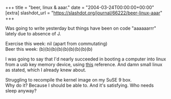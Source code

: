 +++
title = "beer, linux & aaar."
date = "2004-03-24T00:00:00+00:00"
[extra]
slashdot_url = "https://slashdot.org/journal/66222/beer-linux-aaar"
+++

<p>Was going to write yesterday but things have been on code "aaaaaarrr" lately due to absence of J.</p>
<p>Exercise this week: nil (apart from commutating)<br>Beer this week: (b)(b)(b)(b)(b)(b)(b)(b)(b)</p>
<p>I was going to say that I'd nearly succeeded in booting a computer into linux from a usb key memory device, using <a href="http://rz-obrian.rz.uni-karlsruhe.de/knoppix-usb/">this</a> reference. And damn small linux as stated, which I already knew about.</p>
<p>Struggling to recompile the kernel image on my SuSE 9 box.<br>Why do it? Because I should be able to. And it's satisfying. Who needs sleep anyway?</p>

